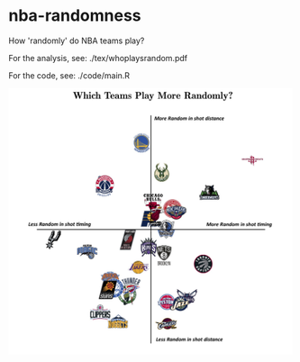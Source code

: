 # nba-randomness
How 'randomly' do NBA teams play?

For the analysis, see: ./tex/whoplaysrandom.pdf

For the code, see: ./code/main.R

![Who Plays Random](https://raw.githubusercontent.com/jrstromme/nba-randomness/main/plots_tables/randomginiplot.jpg)  
